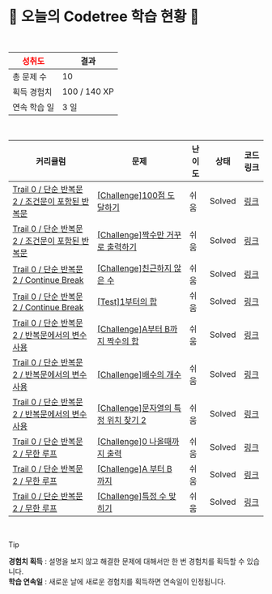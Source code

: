 # 🌲 오늘의 Codetree 학습 현황 🌲

<br />

| <span style="color:red;display:block;text-align:center;"> **성취도**</span> | 결과 |
|---|---|
| 총 문제 수 | 10 |
| 획득 경험치 | 100 / 140 XP |
| 연속 학습 일 | 3 일 |

<br />

|커리큘럼|문제|난이도|상태|코드 링크|
|---|---|---|---|---|
|[Trail 0 / 단순 반복문 2 / 조건문이 포함된 반복문](https://www.codetree.ai/trail-info/codetree-101/)|[[Challenge]100점 도달하기](https://www.codetree.ai/trails/complete/curated-cards/nl-pre-conditional-loops-1/)|쉬움|Solved|[링크](https://github.com/YeonieKim/codetree-TILs/blob/main/250416/100%EC%A0%90%20%EB%8F%84%EB%8B%AC%ED%95%98%EA%B8%B0/reach-100-point.cpp)|
|[Trail 0 / 단순 반복문 2 / 조건문이 포함된 반복문](https://www.codetree.ai/trail-info/codetree-101/)|[[Challenge]짝수만 거꾸로 출력하기](https://www.codetree.ai/trails/complete/curated-cards/nl-pre-conditional-loops-2/)|쉬움|Solved|[링크](https://github.com/YeonieKim/codetree-TILs/blob/main/250416/%EC%A7%9D%EC%88%98%EB%A7%8C%20%EA%B1%B0%EA%BE%B8%EB%A1%9C%20%EC%B6%9C%EB%A0%A5%ED%95%98%EA%B8%B0/print-even-numbers-upside-down.cpp)|
|[Trail 0 / 단순 반복문 2 / Continue Break](https://www.codetree.ai/trail-info/codetree-101/)|[[Challenge]친근하지 않은 수](https://www.codetree.ai/trails/complete/curated-cards/nl-pre-continue-break-1/)|쉬움|Solved|[링크](https://github.com/YeonieKim/codetree-TILs/blob/main/250416/%EC%B9%9C%EA%B7%BC%ED%95%98%EC%A7%80%20%EC%95%8A%EC%9D%80%20%EC%88%98/unfriendly-number.cpp)|
|[Trail 0 / 단순 반복문 2 / Continue Break](https://www.codetree.ai/trail-info/codetree-101/)|[[Test]1부터의 합](https://www.codetree.ai/trails/complete/curated-cards/nl-pre-continue-break-2/)|쉬움|Solved|[링크](https://github.com/YeonieKim/codetree-TILs/blob/main/250416/1%EB%B6%80%ED%84%B0%EC%9D%98%20%ED%95%A9/sum-from-the-one.cpp)|
|[Trail 0 / 단순 반복문 2 / 반복문에서의 변수 사용](https://www.codetree.ai/trail-info/codetree-101/)|[[Challenge]A부터 B까지 짝수의 합](https://www.codetree.ai/trails/complete/curated-cards/nl-pre-loop-variables-1/)|쉬움|Solved|[링크](https://github.com/YeonieKim/codetree-TILs/blob/main/250416/A%EB%B6%80%ED%84%B0%20B%EA%B9%8C%EC%A7%80%20%EC%A7%9D%EC%88%98%EC%9D%98%20%ED%95%A9/sum-of-even-nums-from-a-to-b.cpp)|
|[Trail 0 / 단순 반복문 2 / 반복문에서의 변수 사용](https://www.codetree.ai/trail-info/codetree-101/)|[[Challenge]배수의 개수](https://www.codetree.ai/trails/complete/curated-cards/nl-pre-loop-variables-2/)|쉬움|Solved|[링크](https://github.com/YeonieKim/codetree-TILs/blob/main/250416/%EB%B0%B0%EC%88%98%EC%9D%98%20%EA%B0%9C%EC%88%98/number-of-multipliers.cpp)|
|[Trail 0 / 단순 반복문 2 / 반복문에서의 변수 사용](https://www.codetree.ai/trail-info/codetree-101/)|[[Challenge]문자열의 특정 위치 찾기 2](https://www.codetree.ai/trails/complete/curated-cards/nl-pre-loop-variables-1/)|쉬움|Solved|[링크](https://github.com/YeonieKim/codetree-TILs/blob/main/250416/%EB%AC%B8%EC%9E%90%EC%97%B4%EC%9D%98%20%ED%8A%B9%EC%A0%95%20%EC%9C%84%EC%B9%98%20%EC%B0%BE%EA%B8%B0%202/find-specific-location-in-spring-2.cpp)|
|[Trail 0 / 단순 반복문 2 / 무한 루프](https://www.codetree.ai/trail-info/codetree-101/)|[[Challenge]0 나올때까지 출력](https://www.codetree.ai/trails/complete/curated-cards/nl-pre-infinite-loop-1/)|쉬움|Solved|[링크](https://github.com/YeonieKim/codetree-TILs/blob/main/250416/0%20%EB%82%98%EC%98%AC%EB%95%8C%EA%B9%8C%EC%A7%80%20%EC%B6%9C%EB%A0%A5/print-until-zero-is-given.cpp)|
|[Trail 0 / 단순 반복문 2 / 무한 루프](https://www.codetree.ai/trail-info/codetree-101/)|[[Challenge]A 부터 B 까지](https://www.codetree.ai/trails/complete/curated-cards/nl-pre-infinite-loop-1/)|쉬움|Solved|[링크](https://github.com/YeonieKim/codetree-TILs/blob/main/250416/A%20%EB%B6%80%ED%84%B0%20B%20%EA%B9%8C%EC%A7%80/a-to-b.cpp)|
|[Trail 0 / 단순 반복문 2 / 무한 루프](https://www.codetree.ai/trail-info/codetree-101/)|[[Challenge]특정 수 맞히기](https://www.codetree.ai/trails/complete/curated-cards/nl-pre-infinite-loop-2/)|쉬움|Solved|[링크](https://github.com/YeonieKim/codetree-TILs/blob/main/250416/%ED%8A%B9%EC%A0%95%20%EC%88%98%20%EB%A7%9E%ED%9E%88%EA%B8%B0/catching-specific-number.cpp)|


<br />

> [!TIP]
> **경험치 획득** : 설명을 보지 않고 해결한 문제에 대해서만 한 번 경험치를 획득할 수 있습니다.  
> **학습 연속일** : 새로운 날에 새로운 경험치를 획득하면 연속일이 인정됩니다.

